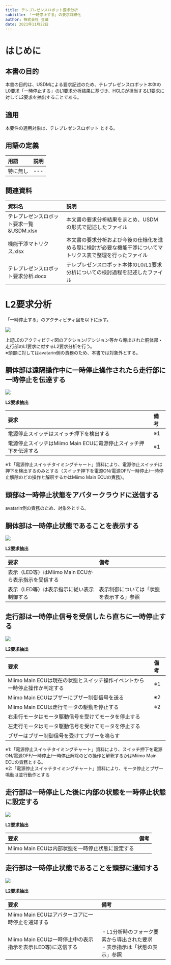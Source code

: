 ```yaml
---
title: テレプレゼンスロボット要求分析
subtitle: 「一時停止する」の要求詳細化
author: 株式会社 豆蔵
date: 2021年11月22日
---
```

<!-- ↑表紙ページのための情報 -->

<div style="page-break-before:always"></div>

# はじめに

## 本書の目的

本書の目的は、USDMによる要求記述のため、テレプレゼンスロボット本体のL0要求「一時停止する」のL1要求分析結果に基づき、HGLCが担当するL1要求に対してL2要求を抽出することである。

## 適用

本要件の適用対象は、テレプレゼンスロボット とする。

## 用語の定義

|用語|説明|
|:---|:---|
|特に無し|---|

## 関連資料

|資料名|説明|
|:---|:---|
|テレプレゼンスロボット要求一覧&USDM.xlsx|本文書の要求分析結果をまとめ、USDMの形式で記述したファイル|
|機能干渉マトリクス.xlsx|本文書の要求分析および今後の仕様化を進める際に検討が必要な機能干渉についてマトリクス表で整理を行ったファイル|
|テレプレゼンスロボット要求分析.docx|テレプレゼンスロボット本体のL0/L1要求分析についての検討過程を記述したファイル|


<div style="page-break-before:always"></div>

# L2要求分析

「一時停止する」のアクティビティ図を以下に示す。



![](.images/activity/pause.png)

上記L0のアクティビティ図のアクション/デシジョン等から導出された胴体部・走行部のL1要求に対するL2要求分析を行う。  
※頭部に対してはavatarin側の責務のため、本書では対象外とする。

<div style="page-break-before:always"></div>

## 胴体部は遠隔操作中に一時停止操作されたら走行部に一時停止を伝達する

![](.images/activity/pause/body-act01.png)

**L2要求抽出**

|要求|備考|
|:---|:---|
|電源停止スイッチはスイッチ押下を検出する|※1|
|電源停止スイッチはMiimo Main ECUに電源停止スイッチ押下を伝達する|※1|

※1:「電源停止スイッチタイミングチャート」資料により、電源停止スイッチは押下を検出するのみとする（スイッチ押下を電源ON/電源OFF/一時停止/一時停止解除のどの操作と解釈するかはMiimo Main ECUの責務）。

<div style="page-break-before:always"></div>

## 頭部は一時停止状態をアバタークラウドに送信する

avatarin側の責務のため、対象外とする。

<div style="page-break-before:always"></div>

## 胴体部は一時停止状態であることを表示する

![](.images/activity/pause/body-act02.png)

**L2要求抽出**

|要求|備考|
|:---|:---|
|表示（LED等）はMiimo Main ECUから表示指示を受信する||
|表示（LED等）は表示指示に従い表示制御する|表示制御については「状態を表示する」参照|


<div style="page-break-before:always"></div>

## 走行部は一時停止信号を受信したら直ちに一時停止する

![](.images/activity/pause/act01.png)


**L2要求抽出**

|要求|備考|
|:---|:---|
|Miimo Main ECUは現在の状態とスイッチ操作イベントから一時停止操作か判定する|※1|
|Miimo Main ECUはブザーにブザー制御信号を送る|※2|
|Miimo Main ECUは走行モータの駆動を停止する|※2|
|右走行モータはモータ駆動信号を受けてモータを停止する||
|左走行モータはモータ駆動信号を受けてモータを停止する||
|ブザーはブザー制御信号を受けてブザーを鳴らす||

※1:「電源停止スイッチタイミングチャート」資料により、スイッチ押下を電源ON/電源OFF/一時停止/一時停止解除のどの操作と解釈するかはMiimo Main ECUの責務とする。   
※2:「電源停止スイッチタイミングチャート」資料により、モータ停止とブザー鳴動は並行動作とする

<div style="page-break-before:always"></div>

## 走行部は一時停止した後に内部の状態を一時停止状態に設定する

![](.images/activity/pause/act02.png)


**L2要求抽出**

|要求|備考|
|:---|:---|
|Miimo Main ECUは内部状態を一時停止状態に設定する||


<div style="page-break-before:always"></div>

## 走行部は一時停止状態であることを頭部に通知する

![](.images/activity/pause/act03.png)


**L2要求抽出**

|要求|備考|
|:---|:---|
|Miimo Main ECUはアバターコアに一時停止を通知する||
|Miimo Main ECUは一時停止中の表示指示を表示(LED等)に送信する|・L1分析時のフォーク要素から導出された要求<br/>・表示指示は「状態の表示」参照|

